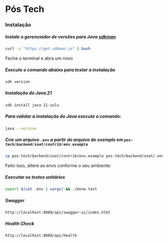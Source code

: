 # Pós Tech

### Instalação

##### Instale o gerenciador de versões para Java [sdkman](https://sdkman.io/install/)

```sh
curl -s "https://get.sdkman.io" | bash
```

Feche o terminal e abra um novo

##### Execute o comando abaixo para testar a instalação

```sh
sdk version
```

##### Instalação do Java 21

```sh
sdk install java 21-zulu
```

##### Para validar a instalação do Java execute o comando:

```sh
java --version
```

##### Crie um arquivo `.env` a partir do arquivo de exemplo em `pos-tech/backend/soat/contrib/env.example`

```sh
cp pos-tech/backend/soat/contrib/env.example pos-tech/backend/soat/.env
```

Feito isso, altere as envs conforme o seu ambiente.

##### Executar os testes unitários

```sh
export $(cat .env | xargs) && ./mvnw test
```

##### Swagger

```
http://localhost:8080/api/swagger-ui/index.html
```

##### Health Check

```
http://localhost:8080/api/health
```

